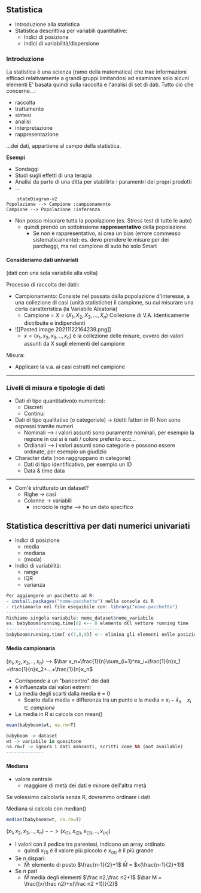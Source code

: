 ## Statistica
- Introduzione alla statistica
- Statistica descrittiva per variabili quantitative:
	- Indici di posizione
	- indici di variabilità/dispersione




### Introduzione

La statistica è una scienza (ramo della matematica) che trae informazioni efficaci relativamente a grandi gruppi limitandosi ad esaminare solo alcuni elementi 
E' basata quindi sulla raccolta e l'analisi di set di dati.
Tutto ciò che concerne...:
- raccolta
- trattamento
- sintesi
- analisi 
- interpretazione
- rappresentazione

...dei dati, appartiene al campo della statistica.

**Esempi**
- Sondaggi
- Studi sugli effetti di una terapia
- Analisi da parte di una ditta per stabilirte i paramentri dei propri prodotti
- ...

```mermaid 
	stateDiagram-v2
Popolazione --> Campione :campionamento
Campione --> Popolazione :inferenza
````
- Non posso misurare tutta la popolazione (es. Stress test di tutte le auto)
	- quindi prendo un sottoinsieme **rappresentativo** della popolazione
		- Se non è rappresentativo, si crea un bias (errore commesso sistematicamente): es. devo prendere le misure per dei parcheggi, ma nel campione di auto ho solo Smart

#### Consideriamo dati univariati
 (dati con una sola variabile alla volta)

Processo di raccolta dei dati::
- Campionamento: Consiste nel passata dalla popolazione d'interesse, a una collezione di casi (unità statistiche) il campione, su cui misurare una certa caratteristica (la Variabile Aleatoria)
	- Campione = $X=(X_1,X_2,X_3,...,X_n)$ Collezione di V.A. Identicamente distribuite e indipendenti
-  ![[Pasted image 20211122164239.png]]
	-  $x=(x_1,x_2,x_3,..,x_n)$ è la collezione delle misure, ovvero dei valori assunti da X sugli elementi del campione

Misura:
- Applicare la v.a. ai casi estratti nel campione

---
### Livelli di misura e tipologie di dati
- Dati di tipo quantitativo(o numerico):
	- Discreti
	- Continui
- Dati di tipo qualitativo (o categoriale) -> (detti fattori in R)
   Non sono espressi tramite numeri
	- Nominali --> i valori assunti sono puramente nominali, per esempio la regione in cui si è nati / colore preferito ecc...
	- Ordianali --> i valori assunti sono categorie e possono essere ordinate, per esempio un giudizio
- Character data (non raggruppano in categorie)
	- Dati di tipo identificativo, per esempio un ID 
	- Data & time data

---
 - Com'è strutturato un dataset?
	 - Righe -> casi
	 - Colonne -> variabili
		 - incrocio le righe --> ho un dato specifico

 ## Statistica descrittiva per dati numerici univariati

- Indici di posizione
	- media
	- mediana
	- (moda)
- Indici di variabilità:
	- range
	- IQR
	- varianza 

```R
Per aggiungere un pacchetto ad R:
- install.packages("nome-pacchetto") nella console di R
- richiamarlo nel file eseguibile con: library("nome-pacchetto")
----------------------------------------
Richiamo singola variabile: nome_dataset$nome_variabile
es: babyboom$running.time[8] <-- 8 elemento d€l vettore running time
-----------------------------------
babyboom$running.time[-c(7,8,9)] <-- elimina gli elementi nelle posizioni indicate
```

#### Media campionaria
$(x_1,x_2,x_3,..,x_n)$ --> $\bar x_n=\frac{1}{n}\sum_{i=1}^nx_i=\frac{1}{n}x_1 +\frac{1}{n}x_2+...+\frac{1}{n}x_n$

- Corrisponde a un "baricentro" dei dati
- è influenzata dai valori estremi
- La media degli scarti dalla media è = 0
	- Scarto dalla media = differenza tra un punto e la media = $x_i - \bar x_n\ \ \ \ x_i \in campione$
- La media in R si calcola con mean()

```R
mean(babyboom$wt, na.rm=T)

babyboom -> dataset
wt -> variabile in quesitone
na.rm=T -> ignora i dati mancanti, scritti come NA (not available)
--------------

```


#### Mediana
- valore centrale
	- maggiore di metà dei dati e minore dell'altra metà

Se volessimo calcolarla senza R, dovremmo ordinare i dati

Mediana si calcola con median()
```R
median(babyboom$wt, na.rm=T)
```
 
 $(x_1,x_2,x_3,..,x_n) --> (x_{(1)},x_{(2)},x_{(3)},..,x_{(n)})$ 
 - I valori con il pedice tra parentesi, indicano un array ordinato
	 - quindi $x_{(1)}$ è il valore più piccolo e $x_{(n)}$ è il più grande
- Se n dispari:
	- $\bar M$: elemento di posto $\frac{n-1}{2}+1$
	$\bar M$ = $x(\frac{n-1}{2}+1)$
- Se n pari
	-  $\bar M$ media degli elementi $\frac n2,\frac n2+1$
	 $\bar M = \frac{[x(\frac n2)+x(\frac n2 +1)]}{2}$
